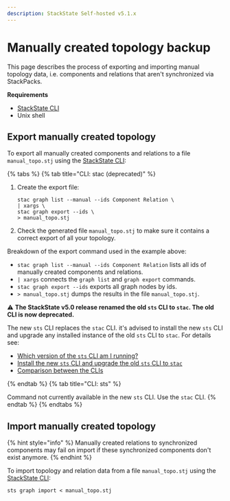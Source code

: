 ```yaml
---
description: StackState Self-hosted v5.1.x
---
```


# Manually created topology backup

This page describes the process of exporting and importing manual topology data, i.e. components and relations that aren't synchronized via StackPacks.

**Requirements**

* [StackState CLI](/setup/cli/README.md)
* Unix shell

## Export manually created topology

To export all manually created components and relations to a file `manual_topo.stj` using the [StackState CLI](/setup/cli/README.md):

{% tabs %}
{% tab title="CLI: stac (deprecated)" %}

1. Create the export file:

   ```text
   stac graph list --manual --ids Component Relation \
   | xargs \
   stac graph export --ids \
   > manual_topo.stj
   ```

2. Check the generated file `manual_topo.stj` to make sure it contains a correct export of all your topology.

Breakdown of the export command used in the example above:

* `stac graph list --manual --ids Component Relation` lists all ids of manually created components and relations.
* `| xargs` connects the `graph list` and `graph export` commands.
* `stac graph export --ids` exports all graph nodes by ids.
* `> manual_topo.stj` dumps the results in the file `manual_topo.stj`.

⚠️ **The StackState v5.0 release renamed the old `sts` CLI to `stac`. The old CLI is now deprecated.**

The new `sts` CLI replaces the `stac` CLI. it's advised to install the new `sts` CLI and upgrade any installed instance of the old `sts` CLI to `stac`. For details see:

* [Which version of the `sts` CLI am I running?](/setup/cli/cli-comparison.md#which-version-of-the-cli-am-i-running "StackState Self-Hosted only")
* [Install the new `sts` CLI and upgrade the old `sts` CLI to `stac`](/setup/cli/cli-sts.md#install-the-new-sts-cli "StackState Self-Hosted only")
* [Comparison between the CLIs](/setup/cli/cli-comparison.md "StackState Self-Hosted only")

{% endtab %}
{% tab title="CLI: sts" %}

Command not currently available in the new `sts` CLI. Use the `stac` CLI.
{% endtab %}
{% endtabs %}

## Import manually created topology

{% hint style="info" %}
Manually created relations to synchronized components may fail on import if these synchronized components don't exist anymore.
{% endhint %}

To import topology and relation data from a file `manual_topo.stj` using the [StackState CLI](/setup/cli/README.md):

```text
sts graph import < manual_topo.stj
```

